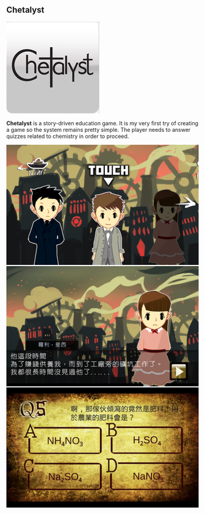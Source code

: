 ## Chetalyst

<img src="images/chem/chem0.png?raw=true"/>

**Chetalyst** is a story-driven education game. It is my very first try of creating a game so the system remains pretty simple. The player needs to answer quizzes related to chemistry in order to proceed.

<img src="images/chem/chem1.png?raw=true"/>

<img src="images/chem/chem2.jpg?raw=true"/>

<img src="images/chem/chem3.jpg?raw=true"/>
